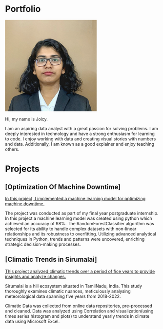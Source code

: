 # Portfolio
<p align="center">
  
<img src="images/Portrait.jpg" height=300></p>
  
Hi, my name is Joicy.
<p>I am an aspiring data analyst with a great passion for solving problems. I am deeply interested in technology and have a strong enthusiasm for learning to code. I enjoy working with data and creating visual stories with numbers and data. Additionally, I am known as a good explainer and enjoy teaching others.</p>

# Projects

## [Optimization Of Machine Downtime]
<p align="center">
<a href="[Optimizing Machine Downtime]">

<p>
<a href="https://drive.google.com/file/d/1raLF3iwDgwJcbO1KUrxwr9dvt8a9AXqN/view?usp=drive_link">
In this project, I implemented a machine learning model for optimizing machine downtime.</a></p>
<p>The project was conducted as part of my final year postgraduate internship. In this project a machine learning model was created using python which achieved an accuracy of 98%. The RandomForestClassifier algorithm was selected for its ability to handle complex datasets with non-linear relationships and its robustness to overfitting.
Utilizing advanced analytical techniques in Python, trends and patterns were uncovered, enriching strategic decision-making processes. 
</p>


## [Climatic Trends in Sirumalai]
<p align="center">
<a href="[Climatic Trends In Sirumail]">

<p>
<a href="https://drive.google.com/file/d/1VCZMU4xLUW4VDcXWM5SgYVpNojV6ggLq/view?usp=sharing">
This project analyzed climatic trends over a period of fice years to provide insights and analyze changes.</a></p>
<p>
Sirumalai is a hill ecosystem situated in TamilNadu, India. This study thoroughly examines climatic nuances, meticulously analysing meteorological data spanning five years from 2018-2022.</p>
<p>
Climatic Data was collected from online data repositories, pre-processed and cleaned. Data was analyzed using Correlation and visualization(using times series histogram and plots) to understand yearly trends in climate data using Microsoft Excel.
</p>



